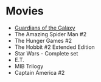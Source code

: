 # Movies
- [Guardians of the Galaxy](http://www.amazon.com/Guardians-Galaxy-3D-Blu-ray-DVD/dp/B00N1JQ2UO/)
- The Amazing Spider Man #2
- The Hunger Games #2
- The Hobbit #2 Extended Edition
- Star Wars - Complete set
- E.T.
- MIB Trilogy
- Captain America #2
